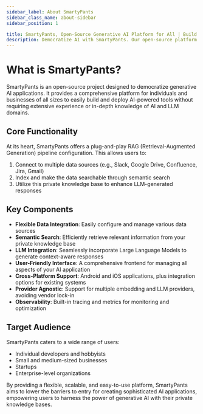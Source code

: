 ```yaml
---
sidebar_label: About SmartyPants
sidebar_class_name: about-sidebar
sidebar_position: 1

title: SmartyPants, Open-Source Generative AI Platform for All | Build Custom AI Apps
description: Democratize AI with SmartyPants. Our open-source platform empowers developers, startups, and enterprises to create custom AI applications. Integrate data sources, use LLMs, and deploy with ease.
---
```


# What is SmartyPants?

SmartyPants is an open-source project designed to democratize generative AI applications. It provides a comprehensive platform for individuals and businesses of all sizes to easily build and deploy AI-powered tools without requiring extensive experience or in-depth knowledge of AI and LLM domains.

## Core Functionality

At its heart, SmartyPants offers a plug-and-play RAG (Retrieval-Augmented Generation) pipeline configuration. This allows users to:

1. Connect to multiple data sources (e.g., Slack, Google Drive, Confluence, Jira, Gmail)
2. Index and make the data searchable through semantic search
3. Utilize this private knowledge base to enhance LLM-generated responses

## Key Components

- **Flexible Data Integration**: Easily configure and manage various data sources
- **Semantic Search**: Efficiently retrieve relevant information from your private knowledge base
- **LLM Integration**: Seamlessly incorporate Large Language Models to generate context-aware responses
- **User-Friendly Interface**: A comprehensive frontend for managing all aspects of your AI application
- **Cross-Platform Support**: Android and iOS applications, plus integration options for existing systems
- **Provider Agnostic**: Support for multiple embedding and LLM providers, avoiding vendor lock-in
- **Observability**: Built-in tracing and metrics for monitoring and optimization

## Target Audience

SmartyPants caters to a wide range of users:

- Individual developers and hobbyists
- Small and medium-sized businesses
- Startups
- Enterprise-level organizations

By providing a flexible, scalable, and easy-to-use platform, SmartyPants aims to lower the barriers to entry for creating sophisticated AI applications, empowering users to harness the power of generative AI with their private knowledge bases.